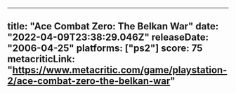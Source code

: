 
---
title: "Ace Combat Zero: The Belkan War"
date: "2022-04-09T23:38:29.046Z"
releaseDate: "2006-04-25"
platforms: ["ps2"]
score: 75
metacriticLink: "https://www.metacritic.com/game/playstation-2/ace-combat-zero-the-belkan-war"
---
